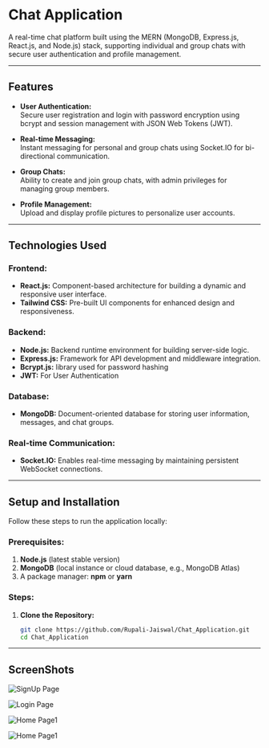 # **Chat Application**

A real-time chat platform built using the MERN (MongoDB, Express.js, React.js, and Node.js) stack, supporting individual and group chats with secure user authentication and profile management.

---

## **Features**

- **User Authentication:**  
  Secure user registration and login with password encryption using bcrypt and session management with JSON Web Tokens (JWT).

- **Real-time Messaging:**  
  Instant messaging for personal and group chats using Socket.IO for bi-directional communication.

- **Group Chats:**  
  Ability to create and join group chats, with admin privileges for managing group members.

- **Profile Management:**  
  Upload and display profile pictures to personalize user accounts.

---

## **Technologies Used**

### **Frontend:**
- **React.js:** Component-based architecture for building a dynamic and responsive user interface.
- **Tailwind CSS:** Pre-built UI components for enhanced design and responsiveness.

### **Backend:**
- **Node.js:** Backend runtime environment for building server-side logic.
- **Express.js:** Framework for API development and middleware integration.
- **Bcrypt.js:** library used for password hashing
- **JWT:** For User Authentication

### **Database:**
- **MongoDB:** Document-oriented database for storing user information, messages, and chat groups.

### **Real-time Communication:**
- **Socket.IO:** Enables real-time messaging by maintaining persistent WebSocket connections.

---

## **Setup and Installation**

Follow these steps to run the application locally:

### **Prerequisites:**
1. **Node.js** (latest stable version)
2. **MongoDB** (local instance or cloud database, e.g., MongoDB Atlas)
3. A package manager: **npm** or **yarn**

### **Steps:**
1. **Clone the Repository:**  
   ```bash
   git clone https://github.com/Rupali-Jaiswal/Chat_Application.git
   cd Chat_Application

 ---  
## **ScreenShots**

![SignUp Page](frontend/src/images/screenshot_localhost%20(1).png)

![Login Page](frontend/src/images/screenshot_localhost.png)

![Home Page1](frontend/src/images/screenshot_localhost%20(3).png)

![Home Page1](frontend/src/images/screenshot_localhost%20(4).png)


